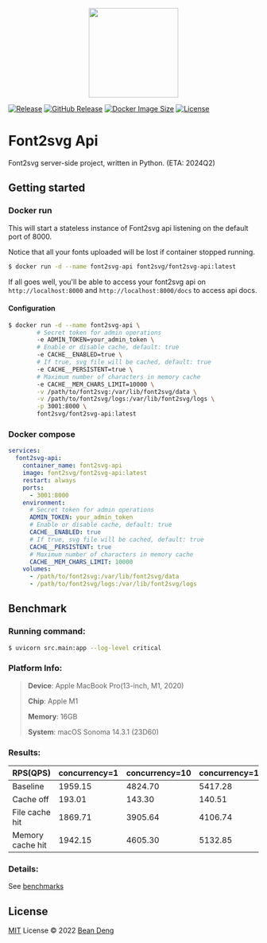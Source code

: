 <p align="center">
  <img width="180px" src="https://github.com/font2svg/font2svg/assets/1836701/bf958bc8-e375-4c09-9cb9-d7462d217dbc" />
</p>

[![Release](https://img.shields.io/github/actions/workflow/status/font2svg/font2svg-api/release.yml)](https://github.com/font2svg/font2svg-api/actions/workflows/release.yml)
[![GitHub Release](https://img.shields.io/github/v/release/font2svg/font2svg-api)](https://github.com/font2svg/font2svg-api/releases/latest)
[![Docker Image Size](https://img.shields.io/docker/image-size/font2svg/font2svg-api)](https://hub.docker.com/r/font2svg/font2svg-api)
[![License](https://img.shields.io/github/license/font2svg/font2svg-api)](https://github.com/font2svg/font2svg-api/blob/main/LICENSE)

# Font2svg Api

Font2svg server-side project, written in Python. (ETA: 2024Q2)

## Getting started

### Docker run

This will start a stateless instance of Font2svg api listening on the default port of 8000.

Notice that all your fonts uploaded will be lost if container stopped running.

```bash
$ docker run -d --name font2svg-api font2svg/font2svg-api:latest
```

If all goes well, you'll be able to access your font2svg api on `http://localhost:8000` and `http://localhost:8000/docs` to access api docs.

#### Configuration

```bash
$ docker run -d --name font2svg-api \
        # Secret token for admin operations
        -e ADMIN_TOKEN=your_admin_token \
        # Enable or disable cache, default: true
        -e CACHE__ENABLED=true \
        # If true, svg file will be cached, default: true
        -e CACHE__PERSISTENT=true \
        # Maximum number of characters in memory cache
        -e CACHE__MEM_CHARS_LIMIT=10000 \
        -v /path/to/font2svg:/var/lib/font2svg/data \
        -v /path/to/font2svg/logs:/var/lib/font2svg/logs \
        -p 3001:8000 \
        font2svg/font2svg-api:latest
```

### Docker compose

```yaml
services:
  font2svg-api:
    container_name: font2svg-api
    image: font2svg/font2svg-api:latest
    restart: always
    ports:
      - 3001:8000
    environment:
      # Secret token for admin operations
      ADMIN_TOKEN: your_admin_token
      # Enable or disable cache, default: true
      CACHE__ENABLED: true
      # If true, svg file will be cached, default: true
      CACHE__PERSISTENT: true
      # Maximum number of characters in memory cache
      CACHE__MEM_CHARS_LIMIT: 10000
    volumes:
      - /path/to/font2svg:/var/lib/font2svg/data
      - /path/to/font2svg/logs:/var/lib/font2svg/logs
```

## Benchmark

### Running command:

```bash
$ uvicorn src.main:app --log-level critical
```

### Platform Info:

> **Device**: Apple MacBook Pro(13-inch, M1, 2020)
>
> **Chip**: Apple M1
>
> **Memory**: 16GB
>
> **System**: macOS Sonoma 14.3.1 (23D60)

### Results:

| RPS(QPS)         | concurrency=1 | concurrency=10 | concurrency=100 |
| ---------------- | ------------- | -------------- | --------------- |
| Baseline         | 1959.15       | 4824.70        | 5417.28         |
| Cache off        | 193.01        | 143.30         | 140.51          |
| File cache hit   | 1869.71       | 3905.64        | 4106.74         |
| Memory cache hit | 1942.15       | 4605.30        | 5132.85         |

### Details:

See [benchmarks](https://github.com/font2svg/font2svg-api/tree/main/benchmarks)

## License

[MIT](https://github.com/font2svg/font2svg-api/blob/main/LICENSE) License © 2022 [Bean Deng](https://github.com/HADB)
